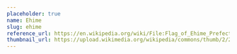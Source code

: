 ```yaml
---
placeholder: true
name: Ehime
slug: ehime
reference_url: https://en.wikipedia.org/wiki/File:Flag_of_Ehime_Prefecture.svg
thumbnail_url: https://upload.wikimedia.org/wikipedia/commons/thumb/2/2d/Flag_of_Ehime_Prefecture.svg/120px-Flag_of_Ehime_Prefecture.svg.png
---
```

